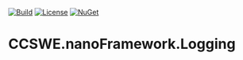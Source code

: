 [![Build](https://github.com/CCSWE-nanoFramework/CCSWE.nanoFramework.Logging/actions/workflows/build-solution.yml/badge.svg)](https://github.com/CCSWE-nanoFramework/CCSWE.nanoFramework.Logging/actions/workflows/build-solution.yml) [![License](https://img.shields.io/badge/License-MIT-blue.svg)](LICENSE) [![NuGet](https://img.shields.io/nuget/dt/CCSWE.nanoFramework.Logging.svg?label=NuGet&style=flat&logo=nuget)](https://www.nuget.org/packages/CCSWE.nanoFramework.Logging/) 

# CCSWE.nanoFramework.Logging